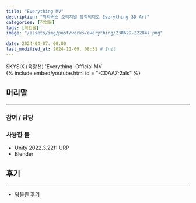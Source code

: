 ```yaml
---
title: "Everything MV"
description: "왁타버스 오리지널 뮤직비디오 Everything 3D Art"
categories: [작업물]
tags: [작업물]
image: "/assets/img/post/works/everything/230629-222847.png"

date: 2024-04-07. 00:00
last_modified_at: 2024-11-09. 08:31 # Init
---
```


SKYSIX (육광천) 'Everything' Official MV  
{% include embed/youtube.html id = "-CDAA7r2aIs" %}

## 머리말

---

### 참여 / 담당

### 사용한 툴

- Unity 2022.3.22f1 URP
- Blender

## 후기

---

- [왁물원 후기](https://cafe.naver.com/steamindiegame/15881344)

